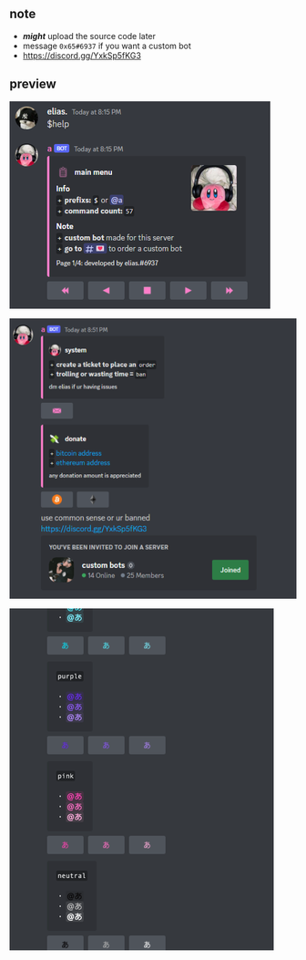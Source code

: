 ## note
- ***might*** upload the source code later
- message `0x65#6937` if you want a custom bot
- https://discord.gg/YxkSp5fKG3

## preview

![Screenshot](imgs/help.png)

![Screenshot](imgs/info.png)

![Screenshot](imgs/clrs.png)
